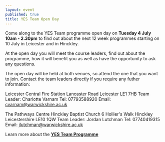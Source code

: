```yaml
---
layout: event
published: true
title: YES Team Open Day
---
```


Come along to the YES Team programme open day on **Tuesday 4 July 10am - 2.30pm** to find out about the next 12 week programmes starting on 10 July in Leicester and in Hinckley.  

At the open day you will meet the course leaders, find out about the programme, how it will benefit you as well as have the opportunity to ask any questions. 

The open day will be held at both venues, so attend the one that you want to join. Contact the team leaders directly if you require any futher information:

Leicester Central Fire Station
Lancaster Road
Leicester
LE1 7HB
Team Leader:  Charlotte Varnam
Tel:  07793588920
Email:  [cvarnam@warwickshire.ac.uk](mailto:cvarnam@warwickshire.ac.uk)


The Pathways Centre
Hinckley Baptist Church
6 Hollier's Walk
Hinckley
Leicestershire
LE10 1QW
Team Leader:  Jordan Lutchman
Tel:  07740419315
Email:  [jlutchman@warwickshire.ac.uk](mailto:jlutchman@warwickshire.ac.uk)

Learn more about the [**YES Team Programme**](https://www.yesproject.org/what-you-can-do/get-motivated-to-succeed/)
